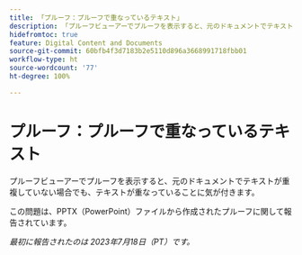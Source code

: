 ```yaml
---
title: 「プルーフ：プルーフで重なっているテキスト」
description: 「プルーフビューアーでプルーフを表示すると、元のドキュメントでテキストが重複していなくても、テキストが重なっていることに気が付きます。」
hidefromtoc: true
feature: Digital Content and Documents
source-git-commit: 60bfb4f3d7183b2e5110d896a3668991718fbb01
workflow-type: ht
source-wordcount: '77'
ht-degree: 100%

---
```



# プルーフ：プルーフで重なっているテキスト

プルーフビューアーでプルーフを表示すると、元のドキュメントでテキストが重複していない場合でも、テキストが重なっていることに気が付きます。

この問題は、PPTX（PowerPoint）ファイルから作成されたプルーフに関して報告されています。

_最初に報告されたのは 2023年7月18日（PT）です。_

